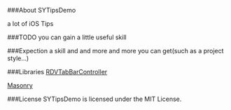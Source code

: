 ###About SYTipsDemo

a lot of iOS Tips


###TODO
you can gain a little useful skill

###Expection
a skill and and more and more you can get(such as a project style...)

###Libraries
<a href="https://github.com/robbdimitrov/RDVTabBarController">RDVTabBarController</a>

<a href="https://github.com/SnapKit/Masonry">Masonry</a>

###License
SYTipsDemo is licensed under the MIT License.




